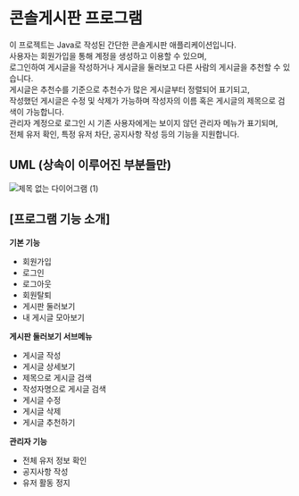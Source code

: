 # 콘솔게시판 프로그램

이 프로젝트는 Java로 작성된 간단한 콘솔게시판 애플리케이션입니다.<br>
사용자는 회원가입을 통해 계정을 생성하고 이용할 수 있으며,<br> 
로그인하여 게시글을 작성하거나 게시글을 둘러보고 다른 사람의 게시글을 추천할 수 있습니다.<br>
게시글은 추천수를 기준으로 추천수가 많은 게시글부터 정렬되어 표기되고,<br> 
작성했던 게시글은 수정 및 삭제가 가능하며 작성자의 이름 혹은 게시글의 제목으로 검색이 가능합니다.<br>
관리자 계정으로 로그인 시 기존 사용자에게는 보이지 않던 관리자 메뉴가 표기되며,<br>
전체 유저 확인, 특정 유저 차단, 공지사항 작성 등의 기능을 지원합니다.<br>

## UML (상속이 이루어진 부분들만)
![제목 없는 다이어그램 (1)](https://github.com/CHOI-YUN-SEUNG/NoticeBoard/assets/154594253/8f452ff1-3a01-4bf4-ace2-b089763725ba)

## [프로그램 기능 소개]

**기본 기능**
  * 회원가입
  * 로그인
  * 로그아웃
  * 회원탈퇴
  * 게시판 둘러보기
  * 내 게시글 모아보기

**게시판 둘러보기 서브메뉴**
 * 게시글 작성
 * 게시글 상세보기
 * 제목으로 게시글 검색
 * 작성자명으로 게시글 검색
 * 게시글 수정
 * 게시글 삭제
 * 게시글 추천하기

**관리자 기능**
 * 전체 유저 정보 확인
 * 공지사항 작성
 * 유저 활동 정지
